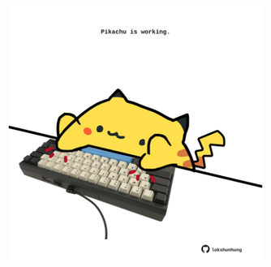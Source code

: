 <!-- built at 14/08/2023, 12:01:02 UTC -->
<p align="center">
  <img width="500" height="500" src="./ReadmeImage.svg">
</p>
